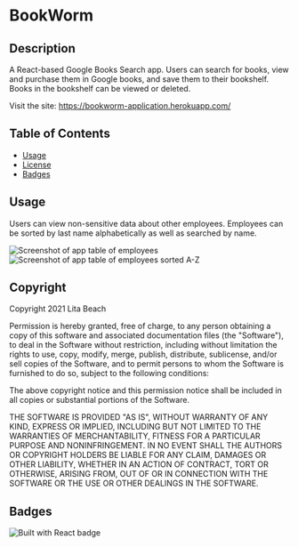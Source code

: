 # BookWorm

## Description 

A React-based Google Books Search app. Users can search for books, view and purchase them in Google books, and save them to their bookshelf. Books in the bookshelf can be viewed or deleted.

Visit the site: https://bookworm-application.herokuapp.com/

## Table of Contents

* [Usage](#usage)
* [License](#license)
* [Badges](#badges)

## Usage 

Users can view non-sensitive data about other employees. Employees can be sorted by last name alphabetically as well as searched by name.

![Screenshot of app table of employees](public/screenshot.png)
![Screenshot of app table of employees sorted A-Z](public/screenshot2.png)


## Copyright

Copyright 2021 Lita Beach

Permission is hereby granted, free of charge, to any person obtaining a copy of this software and associated documentation files (the "Software"), to deal in the Software without restriction, including without limitation the rights to use, copy, modify, merge, publish, distribute, sublicense, and/or sell copies of the Software, and to permit persons to whom the Software is furnished to do so, subject to the following conditions:

The above copyright notice and this permission notice shall be included in all copies or substantial portions of the Software.

THE SOFTWARE IS PROVIDED "AS IS", WITHOUT WARRANTY OF ANY KIND, EXPRESS OR IMPLIED, INCLUDING BUT NOT LIMITED TO THE WARRANTIES OF MERCHANTABILITY, FITNESS FOR A PARTICULAR PURPOSE AND NONINFRINGEMENT. IN NO EVENT SHALL THE AUTHORS OR COPYRIGHT HOLDERS BE LIABLE FOR ANY CLAIM, DAMAGES OR OTHER LIABILITY, WHETHER IN AN ACTION OF CONTRACT, TORT OR OTHERWISE, ARISING FROM, OUT OF OR IN CONNECTION WITH THE SOFTWARE OR THE USE OR OTHER DEALINGS IN THE SOFTWARE.

## Badges

![Built with React badge](https://img.shields.io/badge/Built_with-React-green) 


